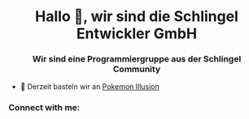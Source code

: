 <h1 align="center">Hallo 👋, wir sind die Schlingel Entwickler GmbH</h1>
<h3 align="center">Wir sind eine Programmiergruppe aus der Schlingel Community</h3>

- 🔭 Derzeit basteln wir an [Pokemon Illusion](https://github.com/Lalalo294/Pokemon-Illusion)

<h3 align="left">Connect with me:</h3>
<p align="left">
</p>
